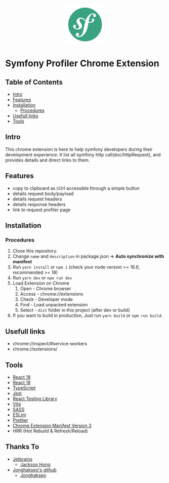 <div align="center">
<img src="public/symfony-color-128.png" alt="logo"/>
</div>

# Symfony Profiler Chrome Extension

## Table of Contents

- [Intro](#intro)
- [Features](#features)
- [Installation](#installation)
  - [Procedures](#procedures)
- [Usefull links](#links)
- [Tools](#tools)

## Intro <a name="intro"></a>

This chrome extension is here to help symfony developers during their development experience. It list all symfony http call(doc/httpRequest), and provides details and direct links to them. 


## Features <a name="features"></a>

- copy to clipboard as cUrl accessible through a simple button
- details request body/payload
- details request headers
- details response headers
- link to request profiler page


## Installation <a name="installation"></a>

### Procedures <a name="procedures"></a>
1. Clone this repository.
2. Change `name` and `description` in package.json => **Auto synchronize with manifest** 
3. Run `yarn install` or `npm i` (check your node version >= 16.6, recommended >= 18)
4. Run `yarn dev` or `npm run dev`
5. Load Extension on Chrome
   1. Open - Chrome browser
   2. Access - chrome://extensions
   3. Check - Developer mode
   4. Find - Load unpacked extension
   5. Select - `dist` folder in this project (after dev or build)
6. If you want to build in production, Just run `yarn build` or `npm run build`.


## Usefull links <a name="links"></a>

- chrome://inspect/#service-workers
- chrome://extensions/


## Tools <a name="tools"></a>

- [React 18](https://reactjs.org/)
- [React 18](https://reactjs.org/)
- [TypeScript](https://www.typescriptlang.org/)
- [Jest](https://jestjs.io/)
- [React Testing Library](https://testing-library.com/docs/react-testing-library/intro/)
- [Vite](https://vitejs.dev/)
- [SASS](https://sass-lang.com/)
- [ESLint](https://eslint.org/)
- [Prettier](https://prettier.io/)
- [Chrome Extension Manifest Version 3](https://developer.chrome.com/docs/extensions/mv3/intro/)
- HRR (Hot Rebuild & Refresh/Reload)

## Thanks To
 - [Jetbrains](https://jb.gg/OpenSourceSupport)
   - [Jackson Hong](https://www.linkedin.com/in/j-acks0n/)
 - [Jonghakseo's github](https://github.com/Jonghakseo/chrome-extension-boilerplate-react-vite)
   - [Jonghakseo](https://nookpi.tistory.com/)

